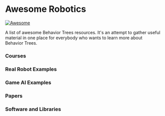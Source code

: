 Awesome Robotics
================

[![Awesome](https://cdn.rawgit.com/sindresorhus/awesome/d7305f38d29fed78fa85652e3a63e154dd8e8829/media/badge.svg)](https://github.com/sindresorhus/awesome)


A list of awesome Behavior Trees resources.  It's an attempt to gather useful material in one place for everybody who wants to learn more about Behavior Trees.


### Courses ###

### Real Robot Examples ###

### Game AI Examples ###

### Papers ###

### Software and Libraries ###



